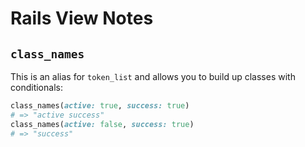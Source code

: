 # Rails View Notes

## `class_names`

This is an alias for `token_list` and allows you to build up classes with conditionals:

```ruby
class_names(active: true, success: true)
# => "active success"
class_names(active: false, success: true)
# => "success"
```

